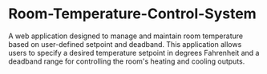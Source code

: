 # Room-Temperature-Control-System
A web application designed to manage and maintain room temperature based on user-defined setpoint and deadband. This application allows users to specify a desired temperature setpoint in degrees Fahrenheit and a deadband range for controlling the room's heating and cooling outputs.
